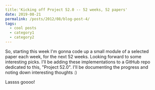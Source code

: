 ```yaml
---
title:'Kicking off Project 52.0 -- 52 weeks, 52 papers'
date: 2019-08-21
permalink: /posts/2012/08/blog-post-4/
tags:
  - cool posts
  - category1
  - category2
---
```


So, starting this week I'm gonna code up a small module of a selected paper each week, for the next 52 weeks. Looking forward to some interesting picks. I'll be adding these implementations to a GitHub repo dedicated to this, "Project 52.0". I'll be documenting the progress and noting down interesting thoughts :)

Lassss goooo!
